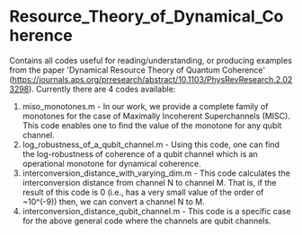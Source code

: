 # Resource_Theory_of_Dynamical_Coherence
Contains all codes useful for reading/understanding, or producing examples from the paper 'Dynamical Resource Theory of Quantum Coherence' (https://journals.aps.org/prresearch/abstract/10.1103/PhysRevResearch.2.023298). 
Currently there are 4 codes available:
1. miso_monotones.m - In our work, we provide a complete family of monotones for the case of Maximally Incoherent Superchannels (MISC). This code enables one to find the value of the monotone for any qubit channel.
2. log_robustness_of_a_qubit_channel.m - Using this code, one can find the log-robustness of coherence of a qubit channel which is an operational monotone for dynamical coherence.
3. interconversion_distance_with_varying_dim.m - This code calculates the interconversion distance from channel N to channel M. That is, if the result of this code is 0 (i.e., has a very small value of the order of ~10^(-9)) then, we can convert a channel N to M.
4. interconversion_distance_qubit_channel.m - This code is a specific case for the above general code where the channels are qubit channels.
